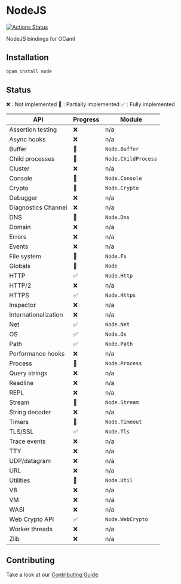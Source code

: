 # NodeJS

[![Actions Status](https://github.com/tmattio/ocaml-node/workflows/CI/badge.svg)](https://github.com/tmattio/ocaml-node/actions)

NodeJS bindings for OCaml

## Installation

```bash
opam install node
```

## Status

❌ : Not implemented
🚧 : Partially implemented
✅ : Fully implemented

| API                  | Progress | Module              |
| -------------------- | -------- | ------------------- |
| Assertion testing    | ❌        | n/a                 |
| Async hooks          | ❌        | n/a                 |
| Buffer               | 🚧        | `Node.Buffer`       |
| Child processes      | 🚧        | `Node.ChildProcess` |
| Cluster              | ❌        | n/a                 |
| Console              | 🚧        | `Node.Console`      |
| Crypto               | 🚧        | `Node.Crypto`       |
| Debugger             | ❌        | n/a                 |
| Diagnostics Channel  | ❌        | n/a                 |
| DNS                  | 🚧        | `Node.Dns`          |
| Domain               | ❌        | n/a                 |
| Errors               | ❌        | n/a                 |
| Events               | ❌        | n/a                 |
| File system          | 🚧        | `Node.Fs`           |
| Globals              | 🚧        | `Node`              |
| HTTP                 | ✅        | `Node.Http`         |
| HTTP/2               | ❌        | n/a                 |
| HTTPS                | ✅        | `Node.Https`        |
| Inspector            | ❌        | n/a                 |
| Internationalization | ❌        | n/a                 |
| Net                  | ✅        | `Node.Net`          |
| OS                   | ✅        | `Node.Os`           |
| Path                 | ✅        | `Node.Path`         |
| Performance hooks    | ❌        | n/a                 |
| Process              | 🚧        | `Node.Process`      |
| Query strings        | ❌        | n/a                 |
| Readline             | ❌        | n/a                 |
| REPL                 | ❌        | n/a                 |
| Stream               | 🚧        | `Node.Stream`       |
| String decoder       | ❌        | n/a                 |
| Timers               | 🚧        | `Node.Timeout`      |
| TLS/SSL              | ✅        | `Node.Tls`          |
| Trace events         | ❌        | n/a                 |
| TTY                  | ❌        | n/a                 |
| UDP/datagram         | ❌        | n/a                 |
| URL                  | ❌        | n/a                 |
| Utilities            | 🚧        | `Node.Util`         |
| V8                   | ❌        | n/a                 |
| VM                   | ❌        | n/a                 |
| WASI                 | ❌        | n/a                 |
| Web Crypto API       | ✅        | `Node.WebCrypto`    |
| Worker threads       | ❌        | n/a                 |
| Zlib                 | ❌        | n/a                 |

## Contributing

Take a look at our [Contributing Guide](CONTRIBUTING.md).